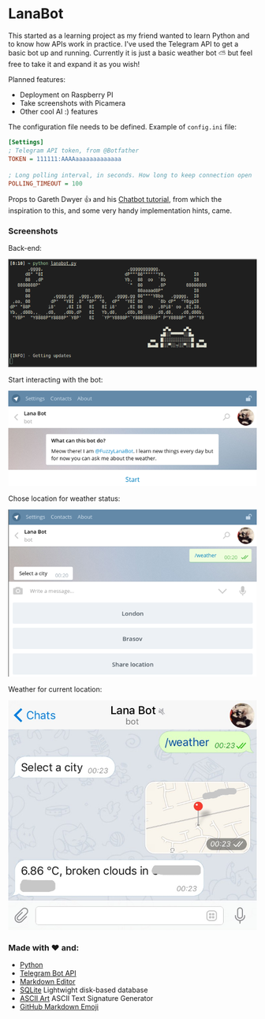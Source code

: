 # LanaBot

This started as a learning project as my friend wanted to learn Python and to know how APIs work in practice. I've used the Telegram API to get a basic bot up and running. Currently it is just a basic weather bot :partly_sunny: but feel free to take it and expand it as you wish! 

Planned features:

 * Deployment on Raspberry PI
 * Take screenshots with Picamera
 * Other cool AI :) features
 
 
The configuration file needs to be defined. Example of ```config.ini``` file:

```ini
[Settings]
; Telegram API token, from @Botfather
TOKEN = 111111:AAAAaaaaaaaaaaaaa

; Long polling interval, in seconds. How long to keep connection open
POLLING_TIMEOUT = 100
```

Props to Gareth Dwyer :thumbsup: and his [Chatbot tutorial](https://www.codementor.io/garethdwyer/building-a-telegram-bot-using-python-part-1-goi5fncay), from which
the inspiration to this, and some very handy implementation hints, came.

### Screenshots

Back-end:

![Getting updates](images/banner.png)

Start interacting with the bot:

![Bot intro](images/intro.png)

Chose location for weather status:

![Choose location](images/location.png)

Weather for current location:

![Share location](images/weather.png)


### Made with :heart: and:

 * [Python](https://www.python.org/)
 * [Telegram Bot API](https://core.telegram.org/bots/api)
 * [Markdown Editor](https://jbt.github.io/markdown-editor) 
 * [SQLite](https://docs.python.org/2/library/sqlite3.html) Lightwight disk-based database
 * [ASCII Art](http://www.kammerl.de/ascii/AsciiSignature.php) ASCII Text Signature Generator
 * [GitHub Markdown Emoji](https://gist.github.com/rxaviers/7360908) 

